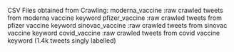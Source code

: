 CSV Files obtained from Crawling:
moderna_vaccine		:raw crawled tweets from moderna vaccine keyword
pfizer_vaccine		:raw crawled tweets from pfizer vaccine keyword
sinovac_vaccine		:raw crawled tweets from sinovac vaccine keyword
covid_vaccine		  :raw crawled tweets from covid vaccine keyword (1.4k tweets singly labelled)
